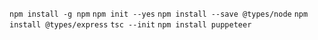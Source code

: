 `npm install -g npm`
`npm init --yes`
`npm install --save @types/node`
`npm install @types/express`
`tsc --init`
`npm install puppeteer`